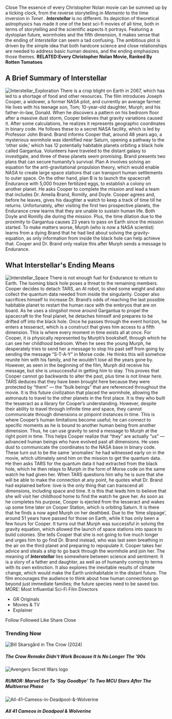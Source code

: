 Close
The essence of every Christopher Nolan movie can be summed up by a ticking clock, from the reverse storytelling in _Memento_ to the time inversion in _Tenet_ _._ **_Interstellar_** is no different. Its depiction of theoretical astrophysics has made it one of the best sci-fi movies of all time, both in terms of storytelling and the scientific aspects it portrays.
Featuring a dystopian future, wormholes and the fifth dimension, it makes sense that the ending of _Interstellar_ can seem a tad confusing. The ambitious plot is driven by the simple idea that both hardcore science and close relationships are needed to address basic human desires, and the ending emphasizes those themes.
**RELATED:Every Christopher Nolan Movie, Ranked By Rotten Tomatoes**
##  A Brief Summary of Interstellar 
![Interstellar_Exploration](https://static0.gamerantimages.com/wordpress/wp-content/uploads/2022/07/Interstellar_Exploration.jpg)
There is a crop blight on Earth in 2067, which has led to a shortage of food and other resources. The film introduces Joseph Cooper, a widower, a former NASA pilot, and currently an average farmer. He lives with his teenage son, Tom; 10-year-old daughter, Murph; and his father-in-law, Donald.
When he discovers a pattern on his bedroom floor after a massive dust storm, Cooper believes that gravity variations caused it. After some calculations, he realizes it represents geographic coordinates in binary code. He follows these to a secret NASA facility, which is led by Professor John Brand. Brand informs Cooper that, around 48 years ago, a mysterious wormhole was identified near Saturn, opening a pathway to the ‘other side,’ which has 12 potentially habitable planets orbiting a black hole called Gargantua. Volunteers have traveled to the distant galaxy to investigate, and three of these planets seem promising.
Brand presents two plans that can secure humanity’s survival. Plan A involves solving an equation for the anti-gravitational propulsion theory, which would enable NASA to create large space stations that can transport human settlements to outer space. On the other hand, plan B is to launch the spacecraft Endurance with 5,000 frozen fertilized eggs, to establish a colony on another planet.
He asks Cooper to complete the mission and lead a team that includes Dr. Amelia Brand, Romilly, and Doyle. Cooper agrees and, before he leaves, gives his daughter a watch to keep a track of time till he returns. Unfortunately, after visiting the first two prospective planets, the Endurance crew learns that they are unable to sustain human life. Both Doyle and Romilly die during the mission. Plus, the time dilation due to the proximity to Gargantua causes 23 years to pass on Earth since the mission started.
To make matters worse, Murph (who is now a NASA scientist) learns from a dying Brand that he had lied about solving the gravity-equation, as only information from inside the black hole can help achieve that. Cooper and Dr. Brand only realize this after Murph sends a message to Endurance.
##  What Interstellar's Ending Means 
![Interstellar_Space](https://static0.gamerantimages.com/wordpress/wp-content/uploads/2022/07/Interstellar_Space.jpg)
There is not enough fuel for Endurance to return to Earth. The looming black hole poses a threat to the remaining members. Cooper decides to detach TARS, an AI robot, to shed some weight and also collect the quantum data needed from inside the singularity. Cooper also sacrifices himself to increase Dr. Brand’s odds of reaching the last possible habitable planet to restart the human race with the embryos that are on board. As he uses a slingshot move around Gargantua to propel the spacecraft to the final planet, he detaches himself and prepares to be drifted off into the black hole.
Once he passes through the event horizon, he enters a tesseract, which is a construct that gives him access to a fifth dimension. This is where every moment in time exists all at once. For Cooper, it is physically represented by Murph’s bookshelf, through which he can see her childhood bedroom. When he sees the young Murph, he desperately tries to send her a message to stop his past self from going by sending the message “S-T-A-Y” in Morse code. He thinks this will somehow reunite him with his family, and he wouldn’t lose all the years gone by. However, as seen in the beginning of the film, Murph did receive his message, but she is unsuccessful in getting him to stay. This proves that Cooper cannot go backwards to alter the past, plus time is not linear here.
TARS deduces that they have been brought here because they were protected by “them” — the “bulk beings” that are referenced throughout the movie. It is this future civilization that placed the wormhole, allowing the astronauts to travel to the other planets in the first place. It is they who built the tesseract as a library for Cooper’s understanding. However, despite their ability to travel through infinite time and space, they cannot communicate through dimensions or pinpoint instances in time. This is where Cooper’s human limitations become useful; he can connect to specific moments as he is bound to another human being from another dimension. Thus, he can use gravity to send a message to Murph at the right point in time. This helps Cooper realize that “they” are actually “us” — advanced human beings who have evolved past all dimensions.
He uses dust to communicate the coordinates to the NASA base in binary code. These turn out to be the same ‘anomalies’ he had witnessed early on in the movie, which ultimately send him on the mission to get the quantum data. He then asks TARS for the quantum data it had extracted from the black hole, which he then relays to Murph in the form of Morse code on the same watch he had given her.
When TARS questions him why he is sure that she will be able to make the connection at any point, he quotes what Dr. Brand had explained before: love is the only thing that can transcend all dimensions, including space and time. It is this that leads him to believe that she will visit her childhood home to find the watch he gave her. As soon as he completes his purpose, Cooper is ejected from the tesseract and wakes up some time later on Cooper Station, which is orbiting Saturn. It is there that he finds a now aged Murph on her deathbed. Due to the ‘time slippage’, around 51 years have passed for those on Earth, while it has only been a few hours for Cooper.
It turns out that Murph was successful in solving the gravity equation, which allowed the launch of space stations into space to build colonies. She tells Cooper that she is not going to live much longer and urges him to go find Dr. Brand instead, who was last seen breathing in the air on the third planet and preparing to repopulate it. Cooper takes her advice and steals a ship to go back through the wormhole and join her.
The meaning of **_Interstellar_** lies somewhere between science and sentiment. It is a story of a father and daughter, as well as of humanity coming to terms with its own extinction. It also explores the inevitable results of climate change, which would make the Earth uninhabitable in the distant future. The film encourages the audience to think about how human connections go beyond just immediate families; the future species need to be saved too.
MORE: Most Influential Sci-Fi Film Directors
  * GR Originals
  * Movies & TV
  * Explainer


Follow 
Followed 
Like
Share
Close
### Trending Now
![Bill Skarsgård in The Crow \(2024\)](https://static0.gamerantimages.com/wordpress/wp-content/uploads/2024/09/the-crow-2024-remake.jpg)
#####  The Crow Remake Didn't Work Because It Is No Longer The '90s 
![Avengers Secret Wars logo ](https://static0.gamerantimages.com/wordpress/wp-content/uploads/2025/03/avengers-secret-wars-logo-cropped.jpg)
#####  RUMOR: Marvel Set To 'Say Goodbye' To Two MCU Stars After The Multiverse Phase 
![All-41-Cameos-in-Deadpool-&-Wolverine](https://static0.gamerantimages.com/wordpress/wp-content/uploads/2025/01/all-41-cameos-in-deadpool-wolverine.jpg)
#####  All 41 Cameos in Deadpool & Wolverine 
